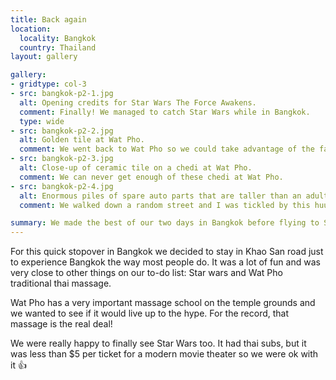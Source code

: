 ```yaml
---
title: Back again
location:
  locality: Bangkok
  country: Thailand
layout: gallery

gallery:
- gridtype: col-3
- src: bangkok-p2-1.jpg
  alt: Opening credits for Star Wars The Force Awakens.
  comment: Finally! We managed to catch Star Wars while in Bangkok.
  type: wide
- src: bangkok-p2-2.jpg
  alt: Golden tile at Wat Pho.
  comment: We went back to Wat Pho so we could take advantage of the famous traditional massage school located on the temple grounds.
- src: bangkok-p2-3.jpg
  alt: Close-up of ceramic tile on a chedi at Wat Pho.
  comment: We can never get enough of these chedi at Wat Pho.
- src: bangkok-p2-4.jpg
  alt: Enormous piles of spare auto parts that are taller than an adult.
  comment: We walked down a random street and I was tickled by this huuuge pile of auto parts.

summary: We made the best of our two days in Bangkok before flying to Singapore and Indonesia. Star Wars and massage, the good life!
---
```


For this quick stopover in Bangkok we decided to stay in Khao San road just to experience Bangkok the way most people do. It was a lot of fun and was very close to other things on our to-do list: Star wars and Wat Pho traditional thai massage.

Wat Pho has a very important massage school on the temple grounds and we wanted to see if it would live up to the hype. For the record, that massage is the real deal!

We were really happy to finally see Star Wars too. It had thai subs, but it was less than $5 per ticket for a modern movie theater so we were ok with it 👍

